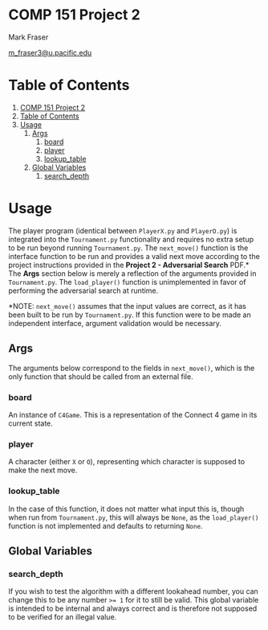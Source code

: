 # COMP 151 Project 2

Mark Fraser

m_fraser3@u.pacific.edu

# Table of Contents

1. [COMP 151 Project 2](#comp-151-project-2)
2. [Table of Contents](#table-of-contents)
3. [Usage](#usage)
    1. [Args](#args)
        1. [board](#board)
        2. [player](#player)
        3. [lookup_table](#lookup-table)
    2. [Global Variables](#global-variables)
        1. [search_depth](#search-depth)

# Usage

The player program (identical between `PlayerX.py` and `PlayerO.py`) is
integrated into the `Tournament.py` functionality and requires no extra setup to
be run beyond running `Tournament.py`.  The `next_move()` function is the
interface function to be run and provides a valid next move according to the
project instructions provided in the **Project 2 - Adversarial Search** PDF.*
The **Args** section below is merely a reflection of the arguments provided in
`Tournament.py`.  The `load_player()` function is unimplemented in favor of
performing the adversarial search at runtime.

*NOTE: `next_move()` assumes that the input values are correct, as it has been
built to be run by `Tournament.py`.  If this function were to be made an
independent interface, argument validation would be necessary.

## Args

The arguments below correspond to the fields in `next_move()`, which is the only
function that should be called from an external file.

### board

An instance of `C4Game`.  This is a representation of the Connect 4 game in its
current state.

### player

A character (either `X` or `O`), representing which character is supposed to
make the next move.

### lookup_table

In the case of this function, it does not matter what input this is, though when
run from `Tournament.py`, this will always be `None`, as the `load_player()`
function is not implemented and defaults to returning `None`.

## Global Variables

### search_depth

If you wish to test the algorithm with a different lookahead number, you can
change this to be any number `>= 1` for it to still be valid.  This global
variable is intended to be internal and always correct and is therefore not
supposed to be verified for an illegal value.
